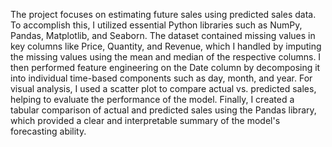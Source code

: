 The project focuses on estimating future sales using predicted sales data. To accomplish this, I utilized essential Python libraries such as NumPy, Pandas, Matplotlib, and Seaborn. The dataset contained missing values in key columns like Price, Quantity, and Revenue, which I handled by imputing the missing values using the mean and median of the respective columns. I then performed feature engineering on the Date column by decomposing it into individual time-based components such as day, month, and year. For visual analysis, I used a scatter plot to compare actual vs. predicted sales, helping to evaluate the performance of the model. Finally, I created a tabular comparison of actual and predicted sales using the Pandas library, which provided a clear and interpretable summary of the model's forecasting ability.

